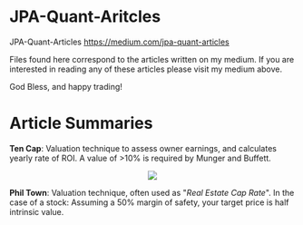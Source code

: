 # JPA-Quant-Aritcles
JPA-Quant-Articles https://medium.com/jpa-quant-articles

Files found here correspond to the articles written on my medium. If you are interested in reading any of these articles please visit my medium above.

God Bless, and happy trading!

# Article Summaries
**Ten Cap**: Valuation technique to assess owner earnings, and calculates yearly rate of ROI. A value of >10% is required by Munger and Buffett.

<p align="center">
  <img src="https://render.githubusercontent.com/render/math?math=$\frac{Cash\quad from\quad Operations\quad -\quad Cap\quad Ex}{Market\quad Cap}$">
</p>
                


**Phil Town**: Valuation technique, often used as "_Real Estate Cap Rate_". In the case of a stock:
Assuming a 50% margin of safety, your target price is half intrinsic value.
